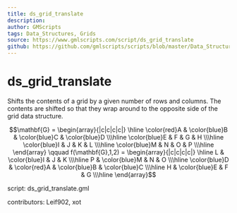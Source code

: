 ```yaml
---
title: ds_grid_translate
description: 
author: GMScripts
tags: Data_Structures, Grids
source: https://www.gmlscripts.com/script/ds_grid_translate
github: https://github.com/gmlscripts/scripts/blob/master/Data_Structures/Grids/ds_grid_translate.gml
---
```


ds_grid_translate
=================

Shifts the contents of a grid by a given number of rows
and columns. The contents are shifted so that they wrap
around to the opposite side of the grid data structure.

$$\mathbf{G} = \begin{array}{|c|c|c|c|}
\hline \color{red}A & \color{blue}B & \color{blue}C & \color{blue}D
\\\hline \color{blue}E & F & G & H
\\\hline \color{blue}I & J & K & L
\\\hline \color{blue}M & N & O & P
\\\hline \end{array}
\qquad
f(\mathbf{G},1,2) = \begin{array}{|c|c|c|c|}
\hline L & \color{blue}I & J & K
\\\hline P & \color{blue}M & N & O
\\\hline \color{blue}D & \color{red}A & \color{blue}B & \color{blue}C
\\\hline H & \color{blue}E & F & G
\\\hline \end{array}$$

script: ds_grid_translate.gml

contributors: Leif902, xot
